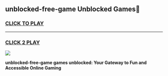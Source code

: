 
## unblocked-free-game Unblocked Games👋
<h3>
<a href="https://news.freeplayer.one?title=unblocked-free-game&ref=16F">CLICK TO PLAY</a></h3>
<hr>

<h3>
<a href="https://news.freeplayer.one?title=unblocked-free-game&ref=16F">CLICK 2 PLAY</a>
  
</h3>

<a href="https://news.freeplayer.one?title=unblocked-free-game&ref=16F/"><img src="https://clearcache.store/games.png"></a>


**unblocked-free-game games unblocked: Your Gateway to Fun and Accessible Online Gaming**
